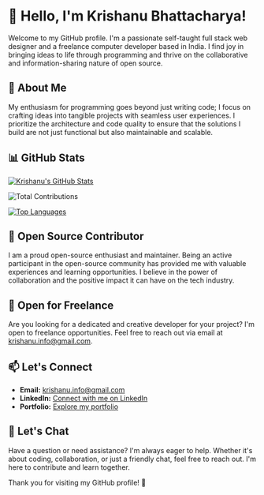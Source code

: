 # 👋 Hello, I'm Krishanu Bhattacharya!

Welcome to my GitHub profile. I'm a passionate self-taught full stack web designer and a freelance computer developer based in India. I find joy in bringing ideas to life through programming and thrive on the collaborative and information-sharing nature of open source.

## 👀 About Me

My enthusiasm for programming goes beyond just writing code; I focus on crafting ideas into tangible projects with seamless user experiences. I prioritize the architecture and code quality to ensure that the solutions I build are not just functional but also maintainable and scalable.

## 📊 GitHub Stats

<!-- GitHub Stats -->
[![Krishanu's GitHub Stats](https://github-readme-stats.vercel.app/api?username=krishzzi&count_private=true&show_icons=true&theme=radical)](https://github.com/krishzzi)

<!-- Total Contributions -->
![Total Contributions](https://github.com/krishzzi/krishzzi/blob/main/profile-summary-card-output/default/0-profile-details.svg)


<!-- Top Languages -->
[![Top Languages](https://github-readme-stats.vercel.app/api/top-langs/?username=krishzzi&layout=compact&theme=radical)](https://github.com/krishzzi)

## 🌱 Open Source Contributor

I am a proud open-source enthusiast and maintainer. Being an active participant in the open-source community has provided me with valuable experiences and learning opportunities. I believe in the power of collaboration and the positive impact it can have on the tech industry.

## 💼 Open for Freelance

Are you looking for a dedicated and creative developer for your project? I'm open to freelance opportunities. Feel free to reach out via email at krishanu.info@gmail.com.

## 📫 Let's Connect

- **Email:** krishanu.info@gmail.com
- **LinkedIn:** [Connect with me on LinkedIn](#your-linkedin-profile)
- **Portfolio:** [Explore my portfolio](#your-portfolio-link)

## 💬 Let's Chat

Have a question or need assistance? I'm always eager to help. Whether it's about coding, collaboration, or just a friendly chat, feel free to reach out. I'm here to contribute and learn together.

Thank you for visiting my GitHub profile! 🚀
